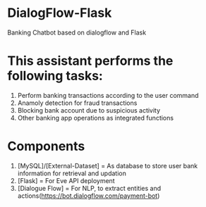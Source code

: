 # DialogFlow-Flask
Banking Chatbot based on dialogflow and Flask

# This assistant performs the following tasks:
1) Perform banking transactions according to the user command
2) Anamoly detection for fraud transactions
3) Blocking bank account due to suspicious activity
4) Other banking app operations as integrated functions

# Components

1) [MySQL]/[External-Dataset] = As database to store user bank information for retrieval and updation
2) [Flask] = For Eve API deployment
3) [Dialogue Flow] = For NLP, to extract entities and actions(https://bot.dialogflow.com/payment-bot)


